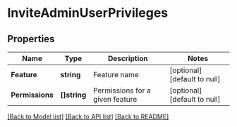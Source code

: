 # InviteAdminUserPrivileges

## Properties
Name | Type | Description | Notes
------------ | ------------- | ------------- | -------------
**Feature** | **string** | Feature name | [optional] [default to null]
**Permissions** | **[]string** | Permissions for a given feature | [optional] [default to null]

[[Back to Model list]](../README.md#documentation-for-models) [[Back to API list]](../README.md#documentation-for-api-endpoints) [[Back to README]](../README.md)



